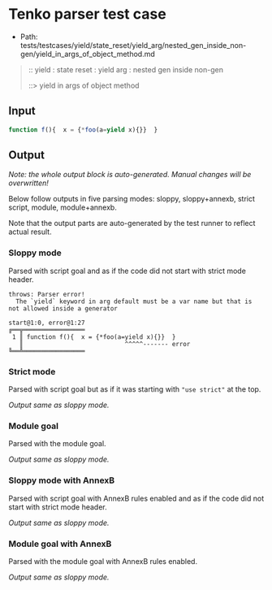 # Tenko parser test case

- Path: tests/testcases/yield/state_reset/yield_arg/nested_gen_inside_non-gen/yield_in_args_of_object_method.md

> :: yield : state reset : yield arg : nested gen inside non-gen
>
> ::> yield in args of object method

## Input


`````js
function f(){  x = {*foo(a=yield x){}}  }
`````

## Output

_Note: the whole output block is auto-generated. Manual changes will be overwritten!_

Below follow outputs in five parsing modes: sloppy, sloppy+annexb, strict script, module, module+annexb.

Note that the output parts are auto-generated by the test runner to reflect actual result.

### Sloppy mode

Parsed with script goal and as if the code did not start with strict mode header.

`````
throws: Parser error!
  The `yield` keyword in arg default must be a var name but that is not allowed inside a generator

start@1:0, error@1:27
╔══╦═════════════════
 1 ║ function f(){  x = {*foo(a=yield x){}}  }
   ║                            ^^^^^------- error
╚══╩═════════════════

`````

### Strict mode

Parsed with script goal but as if it was starting with `"use strict"` at the top.

_Output same as sloppy mode._

### Module goal

Parsed with the module goal.

_Output same as sloppy mode._

### Sloppy mode with AnnexB

Parsed with script goal with AnnexB rules enabled and as if the code did not start with strict mode header.

_Output same as sloppy mode._

### Module goal with AnnexB

Parsed with the module goal with AnnexB rules enabled.

_Output same as sloppy mode._
